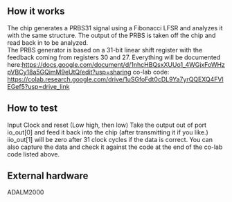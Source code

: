 <!---

This file is used to generate your project datasheet. Please fill in the information below and delete any unused
sections.

You can also include images in this folder and reference them in the markdown. Each image must be less than
512 kb in size, and the combined size of all images must be less than 1 MB.
-->

## How it works
The chip generates a PRBS31 signal using a Fibonacci LFSR and analyzes it with the same structure. The output of the PRBS is taken off the chip and read back in to be analyzed.  
The PRBS generator is based on a 31-bit linear shift register with the feedback coming from registers 30 and 27.
Everything will be documented here:https://docs.google.com/document/d/1nhcHBQsxXUUo1_4WGjxFoWHzpVBCy18a5GQimM9eUtQ/edit?usp=sharing
co-lab code: https://colab.research.google.com/drive/1uSGfoFdt0cDL9Ya7yrQQEXQ4FVlEGef5?usp=drive_link
## How to test
Input Clock and reset (Low high, then low)
Take the output out of port io_out[0] and feed it back into the chip (after transmitting it if you like.) iio_out[1] will be zero after 31 clock cycles  if the data is correct.
You can also capture the data and check it against the code at the end of the co-lab code listed above.
## External hardware
ADALM2000

